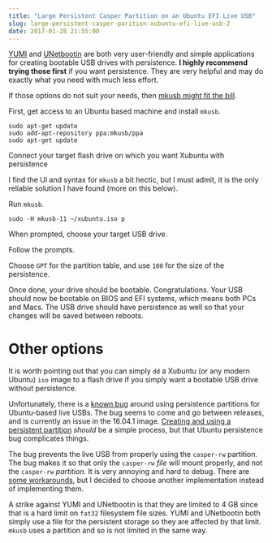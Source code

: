 ```yaml
---
title: "Large Persistent Casper Partition on an Ubuntu EFI Live USB"
slug: large-persistent-casper-parition-xubuntu-efi-live-usb-2
date: 2017-01-28 21:55:00
---
```


[YUMI](https://www.pendrivelinux.com/yumi-multiboot-usb-creator/) and [UNetbootin](https://unetbootin.github.io/) are both very user-friendly and simple applications for creating bootable USB drives with persistence. **I highly recommend trying those first** if you want persistence. They are very helpful and may do exactly what you need with much less effort.

If those options do not suit your needs, then [mkusb might fit the bill](https://askubuntu.com/questions/772744/how-to-make-a-live-usb-persistent).

First, get access to an Ubuntu based machine and install `mkusb`.

```
sudo apt-get update
sudo add-apt-repository ppa:mkusb/ppa
sudo apt-get update
```

Connect your target flash drive on which you want Xubuntu with persistence

I find the UI and syntax for `mkusb` a bit hectic, but I must admit, it is the only reliable solution I have found (more on this below).

Run `mkusb`.

```
sudo -H mkusb-11 ~/xubuntu.iso p
```

When prompted, choose your target USB drive.

Follow the prompts.

Choose `GPT` for the partition table, and use `100` for the size of the persistence.

Once done, your drive should be bootable. Congratulations. Your USB should now be bootable on BIOS and EFI systems, which means both PCs and Macs. The USB drive should have persistence as well so that your changes will be saved between reboots.

# Other options

It is worth pointing out that you can simply `dd` a Xubuntu (or any modern Ubuntu) `iso` image to a flash drive if you simply want a bootable USB drive without persistence.

Unfortunately, there is a [known bug](https://bugs.launchpad.net/ubuntu/+source/casper/+bug/1489855) around using persistence partitions for Ubuntu-based live USBs. The bug seems to come and go between releases, and is currently an issue in the 16.04.1 image. [Creating and using a persistent partition](https://www.pendrivelinux.com/create-a-larger-than-4gb-casper-partition/) _should_ be a simple process, but that Ubuntu persistence bug complicates things.

The bug prevents the live USB from properly using the `casper-rw` partition. The bug makes it so that only the `casper-rw` _file_ will mount properly, and not the `casper-rw` _partition_. It is very annoying and hard to debug. There are [some workarounds](https://askubuntu.com/questions/664577/unable-to-boot-ubuntu-live-usb-flash-drive-with-casper-rw-persistent-partition), but I decided to choose another implementation instead of implementing them.

A strike against YUMI and UNetbootin is that they are limited to 4 GB since that is a hard limit on `fat32` filesystem file sizes. YUMI and UNetbootin both simply use a file for the persistent storage so they are affected by that limit. `mkusb` uses a partition and so is not limited in the same way.
